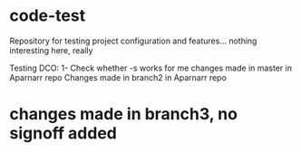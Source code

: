 # code-test
Repository for testing project configuration and features... nothing interesting here, really

Testing DCO:
1- Check whether -s works for me
changes made in master in Aparnarr repo
Changes made in branch2 in Aparnarr repo
# changes made in branch3, no signoff added 
